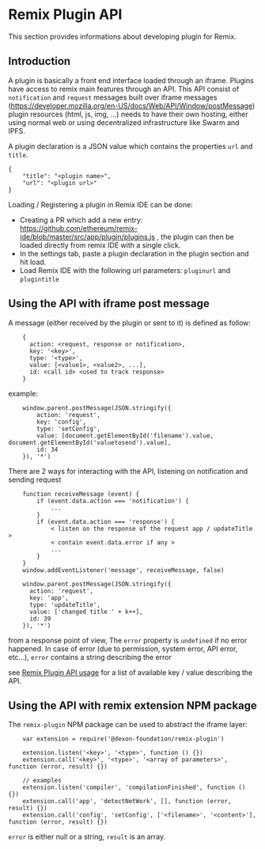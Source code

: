 Remix Plugin API
================

This section provides informations about developing plugin for Remix.

Introduction
------------

A plugin is basically a front end interface loaded through an iframe. Plugins have access to remix main features through an API.
This API consist of `notification` and `request` messages built over iframe messages (https://developer.mozilla.org/en-US/docs/Web/API/Window/postMessage)
plugin resources (html, js, img, ...) needs to have their own hosting, either using normal web or using decentralized infrastructure like Swarm and IPFS.

A plugin declaration is a JSON value which contains the properties `url` and `title`.

```
{
    "title": "<plugin name>",
    "url": "<plugin url>"
}
``` 


Loading / Registering a plugin in Remix IDE can be done:

 - Creating a PR which add a new entry: https://github.com/ethereum/remix-ide/blob/master/src/app/plugin/plugins.js , the plugin can then be loaded directly from remix IDE with a single click.
 - In the settings tab, paste a plugin declaration in the plugin section and hit load.
 - Load Remix IDE with the following url parameters: `pluginurl` and `plugintitle`

Using the API with iframe post message
--------------------------------------

A message (either received by the plugin or sent to it) is defined as follow:

```
    {
      action: <request, response or notification>,
      key: '<key>',
      type: '<type>',
      value: [<value1>, <value2>, ...],
      id: <call id> <used to track response>
    }
```

example:

```
    window.parent.postMessage(JSON.stringify({
        action: 'request',
        key: 'config',
        type: 'setConfig',
        value: [document.getElementById('filename').value, document.getElementById('valuetosend').value],
        id: 34
    }), '*')
```

There are 2 ways for interacting with the API, listening on notification and sending request

```
    function receiveMessage (event) {
        if (event.data.action === 'notification') {
            ...
        }
        if (event.data.action === 'response') {
            < listen on the response of the request app / updateTitle >
            < contain event.data.error if any >
            ...
        }
    }
    window.addEventListener('message', receiveMessage, false)
    
    window.parent.postMessage(JSON.stringify({
      action: 'request',
      key: 'app',
      type: 'updateTitle',
      value: ['changed title ' + k++],
      id: 39
    }), '*')
```

from a response point of view, The `error` property is `undefined` if no error happened. In case of error (due to permission, system error, API error, etc...), `error` contains a string describing the error

see [Remix Plugin API usage](./remix_plugin_api.html) for a list of available key / value describing the API.

Using the API with remix extension NPM package
----------------------------------------------

The `remix-plugin` NPM package can be used to abstract the iframe layer:

```
    var extension = require('@dexon-foundation/remix-plugin')
    
    extension.listen('<key>', '<type>', function () {})
    extension.call('<key>', '<type>', '<array of parameters>', function (error, result) {})
    
    // examples
    extension.listen('compiler', 'compilationFinished', function () {})
    extension.call('app', 'detectNetWork', [], function (error, result) {})
    extension.call('config', 'setConfig', ['<filename>', '<content>'], function (error, result) {})
```   

`error` is either null or a string, `result` is an array.

